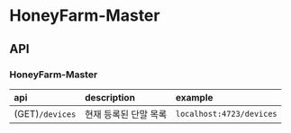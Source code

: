 # HoneyFarm-Master
## API
### HoneyFarm-Master
| api | description | example |
|:---|:---|:---|
| (GET)`/devices` | 현재 등록된 단말 목록 |`localhost:4723/devices`|